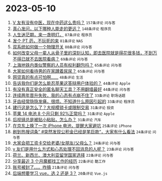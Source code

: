 # 2023-05-10

1. [V 友有没有中医，现在中药这么贵吗？](https://www.v2ex.com/t/938788) `157条评论` `问与答`
1. [真心发问，以下哪种人能走的更远？](https://www.v2ex.com/t/938825) `148条评论` `程序员`
1. [人生迷茫期，来一盏明灯。](https://www.v2ex.com/t/938829) `87条评论` `程序员`
1. [发个 PT 药，不玩死的来](https://www.v2ex.com/t/938793) `81条评论` `NAS`
1. [双系统如何做一个物理开关](https://www.v2ex.com/t/938775) `80条评论` `问与答`
1. [如何改变父母一辈人从骨子里的深刻认知，即去医院就是得花很多钱，不到万不得已就不去医院看病？](https://www.v2ex.com/t/938795) `69条评论` `问与答`
1. [上海地铁内类似警察的人员有权利翻包吗？](https://www.v2ex.com/t/938794) `65条评论` `问与答`
1. [大家如何看待男的在家蹲着尿尿？](https://www.v2ex.com/t/938834) `65条评论` `问与答`
1. [网贷真的有点可怕啊......](https://www.v2ex.com/t/938893) `48条评论` `生活`
1. [告诉我你们是怎么能忍苹果这答辩用户体验的？](https://www.v2ex.com/t/938971) `44条评论` `Apple`
1. [有没有真正安全的匿名聊天工具？不用翻墙最好](https://www.v2ex.com/t/938900) `44条评论` `问与答`
1. [连续两年晋升失败，我的心态有点崩不住了](https://www.v2ex.com/t/938925) `33条评论` `职场话题`
1. [牙齿经常隐隐发痛，很烦。不知道什么原因引起的](https://www.v2ex.com/t/938904) `33条评论` `程序员`
1. [建行这是怎么了？大规模锁卡或限制交易](https://www.v2ex.com/t/938807) `31条评论` `投资`
1. [苹果 14 电池 8 个月只剩 92%正常吗？](https://www.v2ex.com/t/938805) `31条评论` `Apple`
1. [后视镜总是被贴小粘贴，怎么办？](https://www.v2ex.com/t/938755) `31条评论` `汽车`
1. [在京东上换了一次 iPhone 电池，提醒大家避坑](https://www.v2ex.com/t/938966) `25条评论` `iPhone`
1. [刷到热搜词条” #突然发现公积金已经是笔巨款“，大家有什么看法](https://www.v2ex.com/t/938910) `24条评论` `问与答`
1. [大家会把工资卡交给老婆/女朋友/父母么？](https://www.v2ex.com/t/938756) `24条评论` `问与答`
1. [v 友们是用什么方式和心态处理不回消息的人呢？](https://www.v2ex.com/t/938891) `23条评论` `问与答`
1. [荷兰、新西兰、澳大利亚留学国家选择](https://www.v2ex.com/t/938976) `22条评论` `问与答`
1. [分享最近 3 个月魔都找工作的经历](https://www.v2ex.com/t/938858) `22条评论` `酷工作`
1. [账号被封了。。。咋搞](https://www.v2ex.com/t/938768) `21条评论` `问与答`
1. [后端想要学习 vue，选 2 还是 3？](https://www.v2ex.com/t/938784) `20条评论` `Vue.js`
